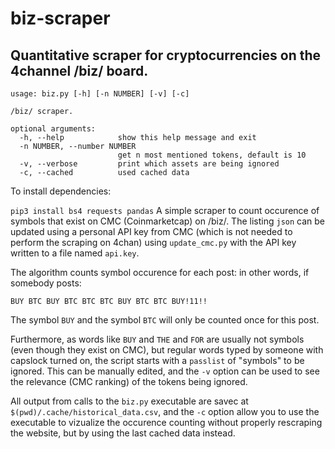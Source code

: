 # biz-scraper

Quantitative scraper for cryptocurrencies on the 4channel /biz/ board.
-
```
usage: biz.py [-h] [-n NUMBER] [-v] [-c]

/biz/ scraper.

optional arguments:
  -h, --help            show this help message and exit
  -n NUMBER, --number NUMBER
                        get n most mentioned tokens, default is 10
  -v, --verbose         print which assets are being ignored
  -c, --cached          used cached data
```

To install dependencies:

`pip3 install bs4 requests pandas`
A simple scraper to count occurence of symbols that exist on CMC (Coinmarketcap) on /biz/. The listing `json` can be updated using a personal API key from CMC (which is not needed to perform the scraping on 4chan) using `update_cmc.py` with the API key written to a file named `api.key`.

The algorithm counts symbol occurence for each post: in other words, if somebody posts:

```
BUY BTC BUY BTC BTC BTC BUY BTC BTC BUY!11!!
```

The symbol `BUY` and the symbol `BTC` will only be counted once for this post.

Furthermore, as words like `BUY` and `THE` and `FOR` are usually not symbols (even though they exist on CMC), but regular words typed by someone with capslock turned on, the script starts with a `passlist` of "symbols" to be ignored. This can be manually edited, and the `-v` option can be used to see the relevance (CMC ranking) of the tokens being ignored.

All output from calls to the `biz.py` executable are savec at `$(pwd)/.cache/historical_data.csv`, and the `-c` option allow you to use the executable to vizualize the occurence counting without properly rescraping the website, but by using the last cached data instead.
